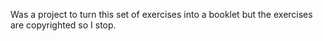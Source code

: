 
Was a project to turn this set of exercises into a booklet but the exercises are copyrighted so I stop.
